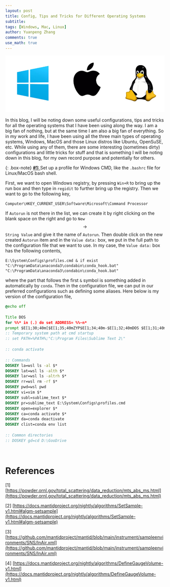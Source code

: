 ```yaml
---
layout: post
title: Config, Tips and Tricks for Different Operating Systems 
subtitle:
tags: [Windows, Mac, Linux]
author: Yuanpeng Zhang
comments: true
use_math: true
---
```


<p align='center'>
<img src="/assets/img/posts/oses.png"
   style="border:none;"
   width="800"
   alt="abs_geo"
   title="abs_geo" />
</p>

In this blog, I will be noting down some useful configurations, tips and tricks for all the operating systems that I have been using along the way. I am a big fan of nothing, but at the same time I am also a big fan of everything. So in my work and life, I have been using all the three main types of operating systems, Windows, MacOS and those Linux distros like Ubuntu, OpenSuSE, etc. While using any of them, there are some interesting (sometimes dirty) configurations and little tricks for stuff and that is something I will be noting down in this blog, for my own record purpose and potentially for others.

{: .box-note}
<a id="p1"></a>
<a href="#p1"><b>#1: </b></a>Set up a profile for Windows CMD, like the `.bashrc` file for Linux/MacOS bash shell.

First, we want to open Windows registry, by pressing `Win+R` to bring up the run box and then type in `regidit` to further bring up the registry. Then we want to go to the following key,

```
Computer\HKEY_CURRENT_USER\Software\Microsoft\Command Processor
```

If `Autorun` is not there in the list, we can create it by right clicking on the blank space on the right and go to `New` $$\rightarrow$$ `String Value` and give it the name of `Autorun`. Then double click on the new created `Autorun` item and in the `Value data:` box, we put in the full path to the configuration file that we want to use. In my case, the `Value data:` box has the following contents,

```
E:\System\Configs\profiles.cmd & if exist "C:\ProgramData\anaconda3\condabin\conda_hook.bat" "C:\ProgramData\anaconda3\condabin\conda_hook.bat"
```

where the part that follows the first `&` symbol is something added in automatically by `conda`. Then in the configuration file, we can put in our preferred configurations such as defining some aliases. Here below is my version of the configuration file,

```cmd
@echo off

Title DOS
for %%* in (.) do set ADDRESS= %%~n*
prompt $E[1;30;40m[$E[1;35;40mZYP$E[1;34;40m-$E[1;32;40mDOS $E[1;31;40m@ $E[1;36;40m$d$E[1;30;40m]$E[1;31;40m$$$s$E[1;37;40m
:: Temporary system path at cmd startup
:: set PATH=%PATH%;"C:\Program Files\Sublime Text 2\"

:: conda activate

:: Commands
DOSKEY la=wsl ls -al $*
DOSKEY lat=wsl ls -alth $*
DOSKEY lar=wsl ls -altrh $*
DOSKEY rr=wsl rm -rf $*
DOSKEY pwd=wsl pwd
DOSKEY vi=vim $*
DOSKEY subl=sublime_text $*
DOSKEY pr=sublime_text E:\System\Configs\profiles.cmd
DOSKEY open=explorer $*
DOSKEY ca=conda activate $*
DOSKEY da=conda deactivate
DOSKEY clist=conda env list

:: Common directories
:: DOSKEY gd=cd D:\GooDrive
```

<br>

References
===

[1] [https://powder.ornl.gov/total_scattering/data_reduction/mts_abs_ms.html](https://powder.ornl.gov/total_scattering/data_reduction/mts_abs_ms.html)

[2] [https://docs.mantidproject.org/nightly/algorithms/SetSample-v1.html#algm-setsample](https://docs.mantidproject.org/nightly/algorithms/SetSample-v1.html#algm-setsample)

[3] [https://github.com/mantidproject/mantid/blob/main/instrument/sampleenvironments/SNS/InAir.xml](https://github.com/mantidproject/mantid/blob/main/instrument/sampleenvironments/SNS/InAir.xml)

[4] [https://docs.mantidproject.org/nightly/algorithms/DefineGaugeVolume-v1.html](https://docs.mantidproject.org/nightly/algorithms/DefineGaugeVolume-v1.html)